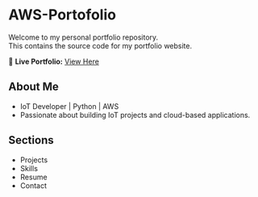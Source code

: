 # AWS-Portofolio

Welcome to my personal portfolio repository.  
This contains the source code for my portfolio website.

🔗 **Live Portfolio:** [View Here](http://amulyajeedi-portfolio.s3-website.ap-south-1.amazonaws.com/)

## About Me
- IoT Developer | Python | AWS
- Passionate about building IoT projects and cloud-based applications.

## Sections
- Projects
- Skills
- Resume
- Contact
